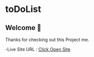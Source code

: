 # toDoList

## Welcome 👋

Thanks for checking out this Project me.













-Live Site URL : [Click Open Site]( https://mahdihosseinidev.github.io/toDoList/)